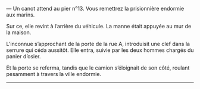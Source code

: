 — Un canot attend au pier n°13. Vous remettrez la prisionnière endormie aux marins.

Sur ce, elle revint à l’arrière du véhicule. La manne était appuyée au mur de la maison.

L’inconnue s’approchant de la porte de la rue A, introduisit une clef dans la serrure qui céda aussitôt. Elle entra, suivie par les deux hommes chargés du panier d’osier.

Et la porte se referma, tandis que le camion s’éloignait de son côté, roulant pesamment à travers la ville endormie.

-----

